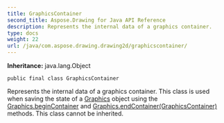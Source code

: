 ```yaml
---
title: GraphicsContainer
second_title: Aspose.Drawing for Java API Reference
description: Represents the internal data of a graphics container.
type: docs
weight: 22
url: /java/com.aspose.drawing.drawing2d/graphicscontainer/
---
```

**Inheritance:**
java.lang.Object
```
public final class GraphicsContainer
```

Represents the internal data of a graphics container. This class is used when saving the state of a [Graphics](../../com.aspose.drawing/graphics) object using the [Graphics.beginContainer](../../com.aspose.drawing/graphics\#beginContainer) and [Graphics.endContainer(GraphicsContainer)](../../com.aspose.drawing/graphics\#endContainer-GraphicsContainer-) methods. This class cannot be inherited.
